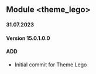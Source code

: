 ## Module <theme_lego>

#### 31.07.2023
#### Version 15.0.1.0.0
#### ADD
- Initial commit for Theme Lego